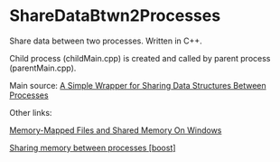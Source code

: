 # ShareDataBtwn2Processes
Share data between two processes. Written in C++.

Child process (childMain.cpp) is created and called by parent process (parentMain.cpp).

Main source: <a href="https://www.codeproject.com/articles/1362/a-simple-wrapper-for-sharing-data-structures-betwe">A Simple Wrapper for Sharing Data Structures Between Processes</a>

Other links:

<a href="https://dzone.com/articles/myth-busting-memory-mapped-files-and-shared-memory">Memory-Mapped Files and Shared Memory On Windows</a>

<a href="https://www.boost.org/doc/libs/1_46_1/doc/html/interprocess/sharedmemorybetweenprocesses.html">Sharing memory between processes [boost]</a>
